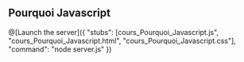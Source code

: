 

## Pourquoi Javascript

@[Launch the server]({ "stubs": [cours_Pourquoi_Javascript.js", "cours_Pourquoi_Javascript.html", "cours_Pourquoi_Javascript.css"], "command": "node server.js" })
